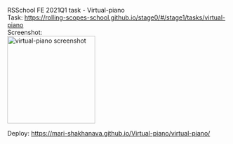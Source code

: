 RSSchool FE 2021Q1 task - Virtual-piano    
Task: https://rolling-scopes-school.github.io/stage0/#/stage1/tasks/virtual-piano    
Screenshot:    
<img src="https://user-images.githubusercontent.com/70166849/117345421-32d10100-aeaf-11eb-9c18-9471e22766e7.png" alt="virtual-piano screenshot" height="200" />

Deploy: https://mari-shakhanava.github.io/Virtual-piano/virtual-piano/
